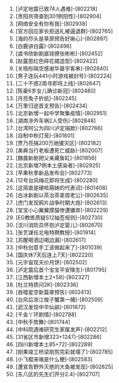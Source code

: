 
1. [泸定地震已致74人遇难]-[802218]
1. [贵阳共筛查到301例阳性]-[802904]
1. [网络安全有你有我]-[802938]
1. [官方回应家长拒送礼被逼退群]-[802765]
1. [海的尽头是草原预告好揪心]-[802897]
1. [白鹿讲白露]-[802496]
1. [虞书欣新剧直球撩张彬彬]-[802452]
1. [赵露思红色碎花裙造型]-[802422]
1. [关晓彤隔空感谢华晨宇客串]-[802840]
1. [男子连玩441小时游戏被封号]-[802224]
1. [二十不惑2周寻即将上线]-[802647]
1. [陈豪6岁女儿确诊新冠]-[802480]
1. [月亮兔子折纸]-[802245]
1. [万里归途首支预告]-[802434]
1. [北京新增一起中学聚集疫情]-[802951]
1. [湖南涉外车祸2人受伤]-[802848]
1. [台湾阿公为四川泸定捐款]-[802766]
1. [自制中秋灯笼]-[801601]
1. [贾乃亮捐200万驰援灾区]-[802182]
1. [美典当行老板遭死亡威胁]-[802007]
1. [魏晨新剧把父亲藏鱼缸]-[801856]
1. [北京新增7例本土感染者]-[802925]
1. [苹果秋季新品发布会]-[802773]
1. [12号台风梅花即将生成]-[802280]
1. [这简直是硬核萌妹的代表词]-[801408]
1. [白冰新剧以茶治茶拿捏老公]-[802635]
1. [虎门发现鸦片战争时期大炮]-[802613]
1. [宝宝小心翼翼摸猫惨遭嫌弃]-[802229]
1. [EG教练质疑S12抽签规则]-[802730]
1. [汶川消防员怀抱泸定婴儿]-[802670]
1. [张艺谋任北电特聘教授]-[801914]
1. [苏醒喝酒边喝边漏]-[802617]
1. [中秋创意手工该做起来了]-[801039]
1. [国庆休7天后连上7天]-[802220]
1. [元宇宙现天价月饼]-[802502]
1. [泸定震后首个宝宝平安降生]-[801795]
1. [江西新增本土2+58]-[802327]
1. [杜兰特质问2K]-[802336]
1. [吞噬星空新篇章预告]-[802413]
1. [台风后浙江梭子蟹第一捕]-[802509]
1. [武汉发现中华仙鹟]-[801872]
1. [千金丫环剧情]-[802788]
1. [中秋手势舞]-[801744]
1. [中科院遇难研究生家属发声]-[802212]
1. [31省区市新增323+1247]-[802286]
1. [四川新增本土85+72]-[802289]
1. [刚果竣工桥梁刚剪完彩就塌了]-[802785]
1. [小飞棍来咯是什么梗]-[802583]
1. [遭宣告野外灭绝的大鱼被发现]-[802825]
1. [东八区的先生们开分2.4]-[802707]